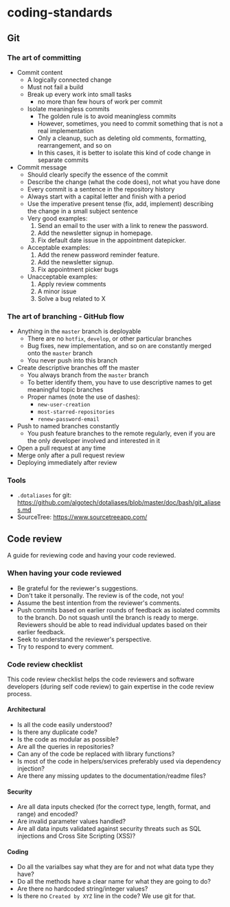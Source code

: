 # coding-standards

## Git

### The art of committing

 - Commit content
   - A logically connected change
   - Must not fail a build
   - Break up every work into small tasks
     - no more than few hours of work per commit
   - Isolate meaningless commits
     - The golden rule is to avoid meaningless commits
     - However, sometimes, you need to commit something that is not a real implementation
     - Only a cleanup, such as deleting old comments, formatting, rearrangement, and so on
     - In this cases, it is better to isolate this kind of code change in separate commits
 - Commit message
   - Should clearly specify the essence of the commit
   - Describe the change (what the code does), not what you have done
   - Every commit is a sentence in the repository history
   - Always start with a capital letter and finish with a period
   - Use the imperative present tense (fix, add, implement) describing the change in a small subject sentence
   - Very good examples:
     1. Send an email to the user with a link to renew the password.
     2. Add the newsletter signup in homepage.
     3. Fix default date issue in the appointment datepicker.
   - Acceptable examples:
     1. Add the renew password reminder feature.
     2. Add the newsletter signup.
     3. Fix appointment picker bugs
   - Unacceptable examples:
     1. Apply review comments
     2. A minor issue
     3. Solve a bug related to X

### The art of branching - GitHub flow

 - Anything in the `master` branch is deployable
   - There are no `hotfix`, `develop`, or other particular branches
   - Bug fixes, new implementation, and so on are constantly merged onto the `master` branch
   - You never push into this branch
 - Create descriptive branches off the master
   - You always branch from the `master` branch
   - To better identify them, you have to use descriptive names to get meaningful topic branches
   - Proper names (note the use of dashes):
     - `new-user-creation`
     - `most-starred-repositories`
     - `renew-password-email`
 - Push to named branches constantly
   - You push feature branches to the remote regularly, even if you are the only developer involved and interested in it
 - Open a pull request at any time
 - Merge only after a pull request review
 - Deploying immediately after review
 
 ### Tools
 
  - `.dotaliases` for git: https://github.com/algotech/dotaliases/blob/master/doc/bash/git_aliases.md
  - SourceTree: https://www.sourcetreeapp.com/

## Code review

A guide for reviewing code and having your code reviewed.

### When having your code reviewed
 - Be grateful for the reviewer's suggestions.
 - Don't take it personally. The review is of the code, not you!
 - Assume the best intention from the reviewer's comments.
 - Push commits based on earlier rounds of feedback as isolated commits to the branch. Do not squash until the branch is ready to merge. Reviewers should be able to read individual updates based on their earlier feedback.
 - Seek to understand the reviewer's perspective.
 - Try to respond to every comment.

### Code review checklist

This code review checklist helps the code reviewers and software developers (during self code review) to gain expertise in the code review process.

#### Architectural

 - Is all the code easily understood?
 - Is there any duplicate code?
 - Is the code as modular as possible?
 - Are all the queries in repositories?
 - Can any of the code be replaced with library functions?
 - Is most of the code in helpers/services preferably used via dependency injection?
 - Are there any missing updates to the documentation/readme files?
 
#### Security

 - Are all data inputs checked (for the correct type, length, format, and range) and encoded?
 - Are invalid parameter values handled?
 - Are all data inputs validated against security threats such as SQL injections and Cross Site Scripting (XSS)?

#### Coding
 - Do all the varialbes say what they are for and not what data type they have?
 - Do all the methods have a clear name for what they are going to do?
 - Are there no hardcoded string/integer values?
 - Is there no `Created by XYZ` line in the code? We use git for that.
 
